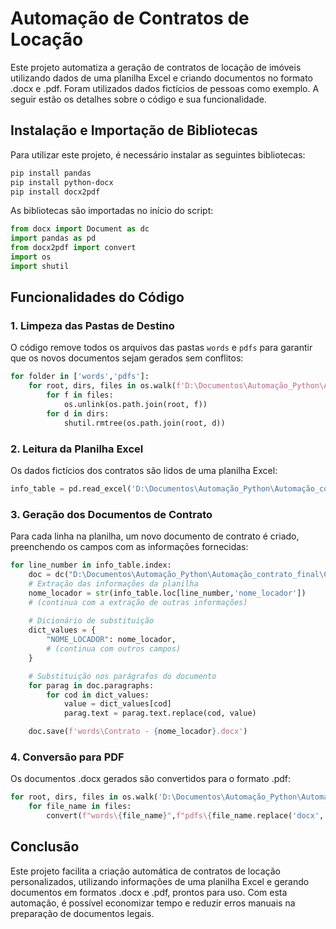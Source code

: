 # Automação de Contratos de Locação

Este projeto automatiza a geração de contratos de locação de imóveis utilizando dados de uma planilha Excel e criando documentos no formato .docx e .pdf. 
Foram utilizados dados fictícios de pessoas como exemplo.
A seguir estão os detalhes sobre o código e sua funcionalidade.

## Instalação e Importação de Bibliotecas

Para utilizar este projeto, é necessário instalar as seguintes bibliotecas:

```bash
pip install pandas
pip install python-docx
pip install docx2pdf
```

As bibliotecas são importadas no início do script:

```python
from docx import Document as dc
import pandas as pd
from docx2pdf import convert
import os
import shutil
```

## Funcionalidades do Código

### 1. Limpeza das Pastas de Destino

O código remove todos os arquivos das pastas `words` e `pdfs` para garantir que os novos documentos sejam gerados sem conflitos:

```python
for folder in ['words','pdfs']:
    for root, dirs, files in os.walk(f'D:\Documentos\Automação_Python\Automação_contrato_final\{folder}'):
        for f in files:
            os.unlink(os.path.join(root, f))
        for d in dirs:
            shutil.rmtree(os.path.join(root, d))
```

### 2. Leitura da Planilha Excel

Os dados fictícios dos contratos são lidos de uma planilha Excel:

```python
info_table = pd.read_excel('D:\Documentos\Automação_Python\Automação_contrato_final\Informacoes.xlsx')
```

### 3. Geração dos Documentos de Contrato

Para cada linha na planilha, um novo documento de contrato é criado, preenchendo os campos com as informações fornecidas:

```python
for line_number in info_table.index:
    doc = dc("D:\Documentos\Automação_Python\Automação_contrato_final\Contrato_locacao_imovel.docx")
    # Extração das informações da planilha
    nome_locador = str(info_table.loc[line_number,'nome_locador'])
    # (continua com a extração de outras informações)
    
    # Dicionário de substituição
    dict_values = {
        "NOME_LOCADOR": nome_locador,
        # (continua com outros campos)
    }

    # Substituição nos parágrafos do documento
    for parag in doc.paragraphs:
        for cod in dict_values:
            value = dict_values[cod]
            parag.text = parag.text.replace(cod, value)

    doc.save(f'words\Contrato - {nome_locador}.docx')
```

### 4. Conversão para PDF

Os documentos .docx gerados são convertidos para o formato .pdf:

```python
for root, dirs, files in os.walk('D:\Documentos\Automação_Python\Automação_contrato_final\words'):
    for file_name in files:
        convert(f"words\{file_name}",f"pdfs\{file_name.replace('docx','pdf')}")
```

## Conclusão

Este projeto facilita a criação automática de contratos de locação personalizados, utilizando informações de uma planilha Excel e gerando documentos em formatos .docx e .pdf, prontos para uso. Com esta automação, é possível economizar tempo e reduzir erros manuais na preparação de documentos legais.
